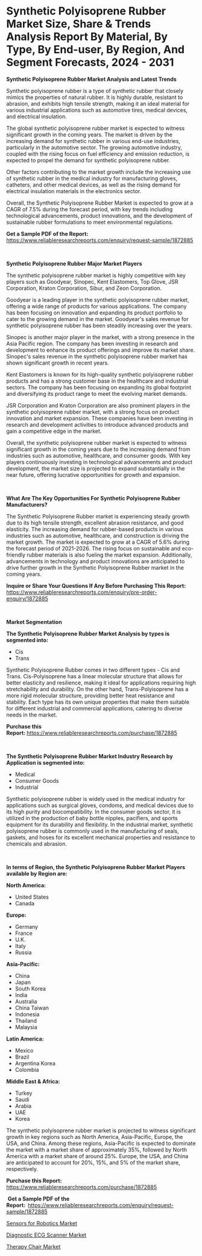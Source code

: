 <p><h1>Synthetic Polyisoprene Rubber Market Size, Share & Trends Analysis Report By Material, By Type, By End-user, By Region, And Segment Forecasts, 2024 - 2031</h1></p><p><strong>Synthetic Polyisoprene Rubber Market Analysis and Latest Trends</strong></p>
<p><p>Synthetic polyisoprene rubber is a type of synthetic rubber that closely mimics the properties of natural rubber. It is highly durable, resistant to abrasion, and exhibits high tensile strength, making it an ideal material for various industrial applications such as automotive tires, medical devices, and electrical insulation.</p><p>The global synthetic polyisoprene rubber market is expected to witness significant growth in the coming years. The market is driven by the increasing demand for synthetic rubber in various end-use industries, particularly in the automotive sector. The growing automotive industry, coupled with the rising focus on fuel efficiency and emission reduction, is expected to propel the demand for synthetic polyisoprene rubber.</p><p>Other factors contributing to the market growth include the increasing use of synthetic rubber in the medical industry for manufacturing gloves, catheters, and other medical devices, as well as the rising demand for electrical insulation materials in the electronics sector.</p><p>Overall, the Synthetic Polyisoprene Rubber Market is expected to grow at a CAGR of 7.5% during the forecast period, with key trends including technological advancements, product innovations, and the development of sustainable rubber formulations to meet environmental regulations.</p></p>
<p><strong>Get a Sample PDF of the Report:&nbsp;</strong> <a href="https://www.reliableresearchreports.com/enquiry/request-sample/1872885">https://www.reliableresearchreports.com/enquiry/request-sample/1872885</a></p>
<p>&nbsp;</p>
<p><strong>Synthetic Polyisoprene Rubber Major Market Players</strong></p>
<p><p>The synthetic polyisoprene rubber market is highly competitive with key players such as Goodyear, Sinopec, Kent Elastomers, Top Glove, JSR Corporation, Kraton Corporation, Sibur, and Zeon Corporation. </p><p>Goodyear is a leading player in the synthetic polyisoprene rubber market, offering a wide range of products for various applications. The company has been focusing on innovation and expanding its product portfolio to cater to the growing demand in the market. Goodyear's sales revenue for synthetic polyisoprene rubber has been steadily increasing over the years.</p><p>Sinopec is another major player in the market, with a strong presence in the Asia Pacific region. The company has been investing in research and development to enhance its product offerings and improve its market share. Sinopec's sales revenue in the synthetic polyisoprene rubber market has shown significant growth in recent years.</p><p>Kent Elastomers is known for its high-quality synthetic polyisoprene rubber products and has a strong customer base in the healthcare and industrial sectors. The company has been focusing on expanding its global footprint and diversifying its product range to meet the evolving market demands.</p><p>JSR Corporation and Kraton Corporation are also prominent players in the synthetic polyisoprene rubber market, with a strong focus on product innovation and market expansion. These companies have been investing in research and development activities to introduce advanced products and gain a competitive edge in the market.</p><p>Overall, the synthetic polyisoprene rubber market is expected to witness significant growth in the coming years due to the increasing demand from industries such as automotive, healthcare, and consumer goods. With key players continuously investing in technological advancements and product development, the market size is projected to expand substantially in the near future, offering lucrative opportunities for growth and expansion.</p></p>
<p>&nbsp;</p>
<p><strong>What Are The Key Opportunities For Synthetic Polyisoprene Rubber Manufacturers?</strong></p>
<p><p>The Synthetic Polyisoprene Rubber market is experiencing steady growth due to its high tensile strength, excellent abrasion resistance, and good elasticity. The increasing demand for rubber-based products in various industries such as automotive, healthcare, and construction is driving the market growth. The market is expected to grow at a CAGR of 5.6% during the forecast period of 2021-2026. The rising focus on sustainable and eco-friendly rubber materials is also fueling the market expansion. Additionally, advancements in technology and product innovations are anticipated to drive further growth in the Synthetic Polyisoprene Rubber market in the coming years.</p></p>
<p><strong>Inquire or Share Your Questions If Any Before Purchasing This Report:</strong> <a href="https://www.reliableresearchreports.com/enquiry/pre-order-enquiry/1872885">https://www.reliableresearchreports.com/enquiry/pre-order-enquiry/1872885</a></p>
<p>&nbsp;</p>
<p><strong>Market Segmentation</strong></p>
<p><strong>The Synthetic Polyisoprene Rubber Market Analysis by types is segmented into:</strong></p>
<p><ul><li>Cis</li><li>Trans</li></ul></p>
<p><p>Synthetic Polyisoprene Rubber comes in two different types - Cis and Trans. Cis-Polyisoprene has a linear molecular structure that allows for better elasticity and resilience, making it ideal for applications requiring high stretchability and durability. On the other hand, Trans-Polyisoprene has a more rigid molecular structure, providing better heat resistance and stability. Each type has its own unique properties that make them suitable for different industrial and commercial applications, catering to diverse needs in the market.</p></p>
<p><strong>Purchase this Report:&nbsp;</strong><a href="https://www.reliableresearchreports.com/purchase/1872885">https://www.reliableresearchreports.com/purchase/1872885</a></p>
<p>&nbsp;</p>
<p><strong>The Synthetic Polyisoprene Rubber Market Industry Research by Application is segmented into:</strong></p>
<p><ul><li>Medical</li><li>Consumer Goods</li><li>Industrial</li></ul></p>
<p><p>Synthetic polyisoprene rubber is widely used in the medical industry for applications such as surgical gloves, condoms, and medical devices due to its high purity and biocompatibility. In the consumer goods sector, it is utilized in the production of baby bottle nipples, pacifiers, and sports equipment for its durability and flexibility. In the industrial market, synthetic polyisoprene rubber is commonly used in the manufacturing of seals, gaskets, and hoses for its excellent mechanical properties and resistance to chemicals and abrasion.</p></p>
<p>&nbsp;</p>
<p><strong>In terms of Region, the Synthetic Polyisoprene Rubber Market Players available by Region are:</strong></p>
<p>
    <p> <strong> North America: </strong>
        <ul>
            <li>United States</li>
            <li>Canada</li>
        </ul>
        </p> 
    <p> <strong> Europe: </strong>
        <ul>
            <li>Germany</li>
            <li>France</li>
            <li>U.K.</li>
            <li>Italy</li>
            <li>Russia</li>
        </ul>
        </p> 
    <p> <strong> Asia-Pacific: </strong>
        <ul>
            <li>China</li>
            <li>Japan</li>
            <li>South Korea</li>
            <li>India</li>
            <li>Australia</li>
            <li>China Taiwan</li>
            <li>Indonesia</li>
            <li>Thailand</li>
            <li>Malaysia</li>
        </ul>
        </p> 
    <p> <strong> Latin America: </strong>
        <ul>
            <li>Mexico</li>
            <li>Brazil</li>
            <li>Argentina Korea</li>
            <li>Colombia</li>
        </ul>
        </p> 
    <p> <strong> Middle East & Africa: </strong>
        <ul>
            <li>Turkey</li>
            <li>Saudi</li>
            <li>Arabia</li>
            <li>UAE</li>
            <li>Korea</li>
        </ul>
    </p>
    </p>
<p><p>The synthetic polyisoprene rubber market is projected to witness significant growth in key regions such as North America, Asia-Pacific, Europe, the USA, and China. Among these regions, Asia-Pacific is expected to dominate the market with a market share of approximately 35%, followed by North America with a market share of around 25%. Europe, the USA, and China are anticipated to account for 20%, 15%, and 5% of the market share, respectively.</p></p>
<p><strong>Purchase this Report: </strong><a href="https://www.reliableresearchreports.com/purchase/1872885">https://www.reliableresearchreports.com/purchase/1872885</a></p>
<p>&nbsp;<strong>Get a Sample PDF of the Report:&nbsp;&nbsp;</strong><a href="https://www.reliableresearchreports.com/enquiry/request-sample/1872885">https://www.reliableresearchreports.com/enquiry/request-sample/1872885</a></p>
<p><strong></strong></p>
<p><p><a href="https://view.publitas.com/reportprime-1/sensors-for-robotics-market-research-report-provides-thorough-industry-overview-which-offers-an-in-depth-analysis-of-product-trends-and-new-market-divisions/">Sensors for Robotics Market</a></p><p><a href="https://view.publitas.com/reportprime-1/diagnostic-ecg-scanner-market-centers-on-aspects-such-as-market-growth-market-share-market-opportunity-and-projected-forecasts-spanning-from-2023-to-2030/">Diagnostic ECG Scanner Market</a></p><p><a href="https://view.publitas.com/reportprime-1/therapy-chair-market-size-global-industry-overview-market-segmentation-and-forecast-2023-to-2030/">Therapy Chair Market</a></p></p>